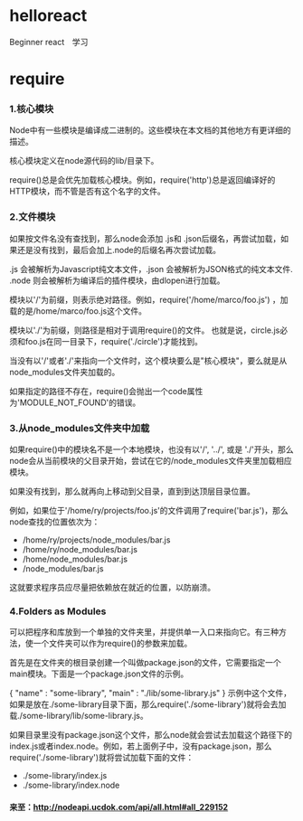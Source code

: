 # helloreact
 Beginner
 react　学习
# require
### 1.核心模块
Node中有一些模块是编译成二进制的。这些模块在本文档的其他地方有更详细的描述。　　

核心模块定义在node源代码的lib/目录下。　　

require()总是会优先加载核心模块。例如，require('http')总是返回编译好的HTTP模块，而不管是否有这个名字的文件。　　


### 2.文件模块
如果按文件名没有查找到，那么node会添加 .js和 .json后缀名，再尝试加载，如果还是没有找到，最后会加上.node的后缀名再次尝试加载。　　

.js 会被解析为Javascript纯文本文件，.json 会被解析为JSON格式的纯文本文件. .node 则会被解析为编译后的插件模块，由dlopen进行加载。　　

模块以'/'为前缀，则表示绝对路径。例如，require('/home/marco/foo.js') ，加载的是/home/marco/foo.js这个文件。　　

模块以'./'为前缀，则路径是相对于调用require()的文件。 也就是说，circle.js必须和foo.js在同一目录下，require('./circle')才能找到。　　

当没有以'/'或者'./'来指向一个文件时，这个模块要么是"核心模块"，要么就是从node_modules文件夹加载的。　　

如果指定的路径不存在，require()会抛出一个code属性为'MODULE_NOT_FOUND'的错误。

### 3.从node_modules文件夹中加载
 如果require()中的模块名不是一个本地模块，也没有以'/', '../', 或是 './'开头，那么node会从当前模块的父目录开始，尝试在它的/node_modules文件夹里加载相应模块。　　
 
 如果没有找到，那么就再向上移动到父目录，直到到达顶层目录位置。  
 
例如，如果位于'/home/ry/projects/foo.js'的文件调用了require('bar.js')，那么node查找的位置依次为：  

* /home/ry/projects/node_modules/bar.js
* /home/ry/node_modules/bar.js
* /home/node_modules/bar.js
* /node_modules/bar.js  

这就要求程序员应尽量把依赖放在就近的位置，以防崩溃。

### 4.Folders as Modules
可以把程序和库放到一个单独的文件夹里，并提供单一入口来指向它。有三种方法，使一个文件夹可以作为require()的参数来加载。  

首先是在文件夹的根目录创建一个叫做package.json的文件，它需要指定一个main模块。下面是一个package.json文件的示例。  

{ "name" : "some-library",
  "main" : "./lib/some-library.js" }
  示例中这个文件，如果是放在./some-library目录下面，那么require('./some-library')就将会去加载./some-library/lib/some-library.js。  
  
  如果目录里没有package.json这个文件，那么node就会尝试去加载这个路径下的index.js或者index.node。例如，若上面例子中，没有package.json，那么require('./some-library')就将尝试加载下面的文件：  
  
  
* ./some-library/index.js
* ./some-library/index.node
#### 来至：http://nodeapi.ucdok.com/api/all.html#all_229152
